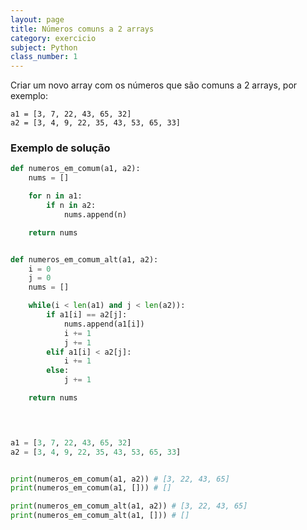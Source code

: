 ```yaml
---
layout: page
title: Números comuns a 2 arrays
category: exercicio
subject: Python
class_number: 1
---
```

Criar um novo array com os números que são comuns a 2 arrays, por exemplo:

    a1 = [3, 7, 22, 43, 65, 32]
    a2 = [3, 4, 9, 22, 35, 43, 53, 65, 33]
    
    
### Exemplo de solução

```python
def numeros_em_comum(a1, a2):
    nums = []

    for n in a1:
        if n in a2:
            nums.append(n)

    return nums


def numeros_em_comum_alt(a1, a2):
    i = 0
    j = 0
    nums = []

    while(i < len(a1) and j < len(a2)):
        if a1[i] == a2[j]:
            nums.append(a1[i])
            i += 1
            j += 1
        elif a1[i] < a2[j]:
            i += 1
        else:
            j += 1

    return nums
    



a1 = [3, 7, 22, 43, 65, 32]
a2 = [3, 4, 9, 22, 35, 43, 53, 65, 33]


print(numeros_em_comum(a1, a2)) # [3, 22, 43, 65]
print(numeros_em_comum(a1, [])) # []

print(numeros_em_comum_alt(a1, a2)) # [3, 22, 43, 65]
print(numeros_em_comum_alt(a1, [])) # []
```
